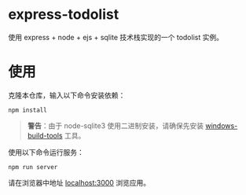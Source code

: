 # express-todolist

使用 express + node + ejs + sqlite 技术栈实现的一个 todolist 实例。

# 使用

克隆本仓库，输入以下命令安装依赖：
```
npm install
```

> **警告**：由于 node-sqlite3 使用二进制安装，请确保先安装 [windows-build-tools](https://www.npmjs.com/package/windows-build-tools/v/2.0.0) 工具。

使用以下命令运行服务：
```
npm run server
```
请在浏览器中地址 [localhost:3000](localhost:3000) 浏览应用。